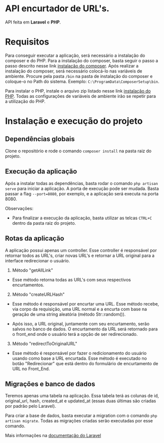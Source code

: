 # API encurtador de URL's.

API feita em **Laravel** e **PHP**.

# Requisitos

Para conseguir executar a aplicação, será necessário a instalação do composer e do PHP.
Para a instalação do composer, basta seguir o passo a passo descrito nesse link <a href="https://getcomposer.org/download/">instalação do composer</a>. Após realizar a instalação do composer, será necessário colocá-lo nas variáveis de ambiente. Procure pela pasta `/bin` na pasta de instalação do composer e coloque-o no Path do sistema. Exemplo: `C:\ProgramData\ComposerSetup\bin`.

Para instalar o PHP, instale o arquivo zip listado nesse link <a href="https://windows.php.net/download#php-8.3">instalação do PHP</a>. Todas as configurações de variáveis de ambiente irão se repetir para a utilização do PHP.

# Instalação e execução do projeto

## Dependências globais

Clone o repositório e rode o comando `composer install` na pasta raiz do projeto.

## Execução da aplicação

Após a instalar todas as dependências, basta rodar o comando `php artisan serve` para iniciar a aplicação.
A porta de execução pode ser mudada. Basta passar a flag `--port=8080`, por exemplo, e a aplicação será executa na porta 8080.

Observações:

-   Para finalizar a execução da aplicação, basta utilizar as telcas `CTRL+C` dentro da pasta raiz do projeto.

## Rotas da aplicação

A aplicação possui apenas um controller. Esse controller é responsável por retornar todos as URL's, criar novas URL's e retornar a URL original para a interface redirecionar o usuário.

1. Método "getAllLink"

-   Esse método retorna todas as URL's com seus respectivos encurtamentos.

2. Método "createURLHash"

-   Esse método é responsável por encurtar uma URL. Esse método recebe, via corpo da requisição, uma URL normal e a encurta com base na geração de uma string aleatória (método Str::random()).

-   Após isso, a URL original, juntamente com seu encurtamento, serão salvos no banco de dados. O encurtamento da URL será retornado para o front_end onde o usuário terá a opção de ser redirecionado.

3. Método "redirectToOriginalURL"

-   Esse método é responsável por fazer o redicionamento do usuário usando como base a URL encurtada. Esse método é executado no botão "Redirecionar" que está dentro do formulário de encurtamento de URL no Front_End.

## Migrações e banco de dados

Teremos apenas uma tabela na aplicação. Essa tabela terá as colunas de id, original_url, hash, created_at e updated_at (essas duas últimas são criadas por padrão pelo Laravel).

Para criar a base de dados, basta executar a migration com o comando `php artisan migrate`. Todas as migrações criadas serão executadas por esse comando.

Mais informações na <a href="https://laravel.com/docs/10.x/migrations#introduction">documentação do Laravel</a>
